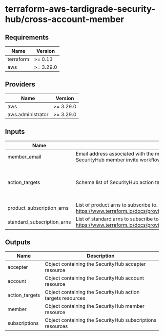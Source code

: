 # terraform-aws-tardigrade-security-hub/cross-account-member

<!-- BEGIN TFDOCS -->
## Requirements

| Name | Version |
|------|---------|
| terraform | >= 0.13 |
| aws | >= 3.29.0 |

## Providers

| Name | Version |
|------|---------|
| aws | >= 3.29.0 |
| aws.administrator | >= 3.29.0 |

## Inputs

| Name | Description | Type | Default | Required |
|------|-------------|------|---------|:--------:|
| member\_email | Email address associated with the member account. Required for the cross-account SecurityHub member invite workflow | `string` | n/a | yes |
| action\_targets | Schema list of SecurityHub action targets. | <pre>list(object({<br>    name        = string<br>    description = string<br>    identifer   = string<br>  }))</pre> | `[]` | no |
| product\_subscription\_arns | List of product arns to subscribe to. See https://www.terraform.io/docs/providers/aws/r/securityhub_product_subscription.html | `list(string)` | `[]` | no |
| standard\_subscription\_arns | List of standard arns to subscribe to. See https://www.terraform.io/docs/providers/aws/r/securityhub_standards_subscription.html | `list(string)` | `[]` | no |

## Outputs

| Name | Description |
|------|-------------|
| accepter | Object containing the SecurityHub accepter resource |
| account | Object containing the SecurityHub account resource |
| action\_targets | Object containing the SecurityHub action targets resources |
| member | Object containing the SecurityHub member resource |
| subscriptions | Object containing the SecurityHub subscriptions resources |

<!-- END TFDOCS -->
